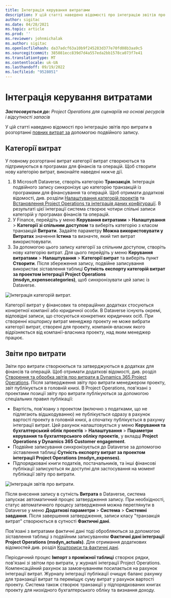 ```yaml
---
title: Інтеграція керування витратами
description: У цій статті наведено відомості про інтеграцію звітів про витрати в операції project за допомогою подвійного запису.
author: sigitac
ms.date: 04/28/2021
ms.topic: article
ms.prod: ''
ms.reviewer: johnmichalak
ms.author: sigitac
ms.openlocfilehash: da37adcf63a10b9f245283d377e70fd08b3aa9c5
ms.sourcegitcommit: 385081ecc839d7d4a557eda2bb1578ca073f7e41
ms.translationtype: MT
ms.contentlocale: uk-UA
ms.lasthandoff: 09/19/2022
ms.locfileid: "9528051"
---
```

# <a name="expense-management-integration"></a>Інтеграція керування витратами

_**Застосовується до:** Project Operations для сценаріїв на основі ресурсів і відсутності запасів_

У цій статті наведено відомості про інтеграцію звітів про витрати в розгортанні [повних витрат за](../expense/expense-overview.md) допомогою подвійного запису.

## <a name="expense-categories"></a>Категорії витрат

У повному розгортанні витрат категорії витрат створюються та підтримуються в програмах для фінансів та операцій. Щоб створити нову категорію витрат, виконайте наведені нижче дії.

1. В Microsoft Dataverse, створіть категорію **Транзакція**. Інтеграція подвійного запису синхронізує цю категорію транзакцій із програмами для фінансування та операцій. Щоб отримати додаткові відомості, див. розділи [Налаштування категорій проектів](/dynamics365/project-operations/project-accounting/configure-project-categories) та [Встановлення Project Operations та інтеграція даних конфігурації](resource-dual-write-setup-integration.md). В результаті цієї інтеграції система створює чотири спільні записи категорій у програмах фінансів та операцій.
2. У Finance, перейдіть у меню **Керування витратами** > **Налаштування** > **Категорії зі спільним доступом** та виберіть категорію з класом транзакцій **Витрати**. Задайте параметру **Можна використовувати у Витратах** значення **Істина** та визначте, який тип витрат використовувати.
3. За допомогою цього запису категорії за спільним доступом, створіть нову категорію витрат. Для цього перейдіть у меню **Керування витратами** > **Налаштування** > **Категорії витрат** та виберіть пункт **Створити**. Після збереження запису, подвійне записування використає зіставлення таблиці **Сутність експорту категорій витрат за проектом інтеграції Project Operations (msdyn\_expensecategories)**, щоб синхронізувати цей запис із Dataverse.

  ![Інтеграція категорій витрат.](./media/DW6ExpenseCategories.png)

Категорії витрат у фінансових та операційних додатках стосуються конкретної компанії або юридичної особи. В Dataverse існують окремі, відповідні записи, що стосуються конкретних юридичних осіб. При створенні кошторису витрат менеджер проекту не може вибрати категорії витрат, створені для проекту, компанія-власник якого відрізняється від компанії-власника проекту, над яким менеджер працює. 

## <a name="expense-reports"></a>Звіти про витрати

Звіти про витрати створюються та затверджуються в додатках для фінансів та операцій. Щоб отримати додаткові відомості, див. розділ [Створення та обробка звітів про витрати в Dynamics 365 Project Operations](/training/modules/create-process-expense-reports/). Після затвердження звіту про витрати менеджером проекту, звіт публікується в головній книзі. В Project Operations, пов'язані з проектами позиції звіту про витрати публікуються за допомогою спеціальних правил публікації:

  - Вартість, пов'язану з проектом (включно з податками, що не підлягають відшкодуванню) не публікується одразу в рахунок вартості проекту в головній книзі, а спочатку публікується в рахунку інтеграції витрат. Цей рахунок налаштовується у меню **Керування та бухгалтерський облік проектів** > **Налаштування** > **Параметри керування та бухгалтерського обліку проектів**, у вкладці **Project Operations у Dynamics 365 Customer engagement**.
  - Подвійне записування синхронізується до Dataverse за допомогою зіставлення таблиці **Сутність експорту витрат за проектом інтеграції Project Operations (msdyn\_expenses)**.
  - Підпорядковані книги податків, постачальників, та інші фінансові публікації записуються як доступні для застосування на момент публікації звіту про витрати.

  ![Інтеграція звітів про витрати.](./media/DW6ExpenseReports.png)

Після внесення запису в сутність **Витрата** в Dataverse, система запускає автоматичний процес затвердження запису. При необхідності, статус автоматичного процесу затвердження можна переглянути в Dataverse у меню **Додаткові параметри** > **Система** > **Системні завдання**. Після завершення затвердження, записи класу "транзакція витрат" створюються в сутності **Фактичні дані**.

Пов'язані з витратами фактичні дані тоді обробляються за допомогою зіставлення таблиці з подвійним записуванням **Фактичні дані інтеграції Project Operations (msdyn\_actuals)**. Для отримання додаткових відомостей див. розділ [Кошториси та фактичні дані](resource-dual-write-estimates-actuals.md).

Періодичний процес **Імпорт з проміжної таблиці** створює рядки, пов'язані зі звітом про витрати, у журналі інтеграції Project Operations. Компенсаційний рахунок за замовчуванням посилається на рахунок інтеграції витрат. Журналу інтеграції публікації очищує баланс рахунку для транзакції витрат та переміщує суму витрат у рахунок вартості проекту. Система також створює транзакції у підпорядкованих книгах проекту для низхідного бухгалтерського обліку та визнання доходу.
